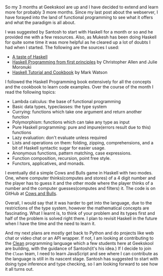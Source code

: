 <!--
.. title: A short stint with Haskell
.. slug: a-short-stint-with-haskell
.. date: 2017-01-03 00:32:37 UTC+05:30
.. tags: haskell, geekskool, python, functional programming, clean
.. category: technical
.. link:
.. description: A look at a different programming paradigm
.. type: text
-->

So my 3 months at Geekskool are up and I have decided to extend and learn more for probably 3 more months. Since my last post about the webserver, I have forayed into the land of functional programming to see what it offers and what the paradigm is all about. <!-- TEASER_END -->

I was suggested by Santosh to start with Haskell for a month or so and he provided me with a few resources. Also, as Mukesh has been doing Haskell for quite some time it was more helpful as he cleared up a lot of doubts I had when I started. The following are the sources I used:

* [A taste of Haskell](https://hookrace.net/blog/a-taste-of-haskell/)
* [Haskell Programming from first principles](http://haskellbook.com/) by Christopher Allen and Julie Moronuki
* [Haskell Tutorial and Cookbook](https://leanpub.com/haskell-cookbook/) by Mark Watson

I followed the Haskell Programming book extensively for all the concepts and the cookbook to learn code examples. Over the course of the month I read the following topics:

* Lambda calculus: the base of functional programming
* Basic data types, typeclasses: the type system
* Currying: functions which take one argument and return another function
* Polymorphism: functions which can take any type as input
* Pure Haskell programming: pure and impure(errors result due to this) functions
* Lazy evaluation: don't evaluate unless required
* Lists and operations on them: folding, zipping, comprehensions, and a bit of Haskell syntactic sugar for easier usage.
* Anonymous functions, pattern matching, case expressions.
* Function composition, recursion, point free style.
* Functors, applicatives, and monads.


I eventually did a simple Cows and Bulls game in Haskell with two modes. One, where computer thinks(computes and stores) of a 4 digit number and the player has to guess it and the other mode where the player thinks of a number and the computer guesses(computes and filters) it. The code is on GitHub at [Cows and Bulls](https://github.com/iAmMrinal0/cowsAndBullsHask).

Overall, I would say that it was harder to get into the language, due to the restrictions of the type system, however the mathematical concepts are fascinating. What I learnt is, to think of your problem and its types first and half of the problem is solved right there. I plan to revisit Haskell in the future when I have the time and the need to learn it.

And my next plans are mostly get back to Python and do projects like web chat or video chat or an API wrapper. If not, I am looking at contributing to the [Clean](https://github.com/geekskool/clean) programming language which a few students here at Geekskool are building, with the guidance of Santosh(it's his idea.) If I decide to join the `Clean` team, I need to learn JavaScript and see where I can contribute as the language is still in its nascent stage. Santosh has suggested to start with doing type inference and type checking, so I am looking forward to see how it all turns out.
